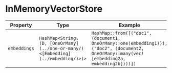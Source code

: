 # InMemoryVectorStore

| Property | Type | Example |
|----------|------|---------|
| `embeddings` | `HashMap<String, (D, [OneOrMany](../one-or-many/)<[Embedding](../embedding/)>)>` | `HashMap::from([("doc1", (document1, OneOrMany::one(embedding1))), ("doc2", (document2, OneOrMany::many(vec![embedding2a, embedding2b])))])` |
